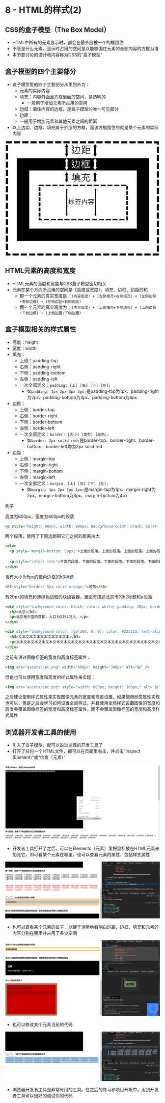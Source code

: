 # 8 - HTML的样式(2)

## CSS的盒子模型（The Box Model）
- HTML中所有的元素显示时，都会在最外层被一个的框围住
- 不管是什么元素，显示时占用的空间是以能够围住元素的全部内容的方框为准
- 本节要讨论的设计和内容称为CSS的“盒子模型”

## 盒子模型的四个主要部分
- 盒子模型里的四个主要部分从里到外为：
  - 元素的实际内容
  - 填充：内容外面且方框里面的空间，是透明的
    - 一般用于增加元素所占用的空间
  - 边框：围住内容的边框，是盒子模型的唯一可见部分
  - 边距：
   - 一般用于增加元素和其他元素之间的距离
- 以上边距、边框、填充属于外层的方框，而该方框围住的就是某个元素的实际内容

![盒子模型](./doc_assets/box-model.png "盒子模型")

## HTML元素的高度和宽度
- HTML元素的高度和宽度与CSS盒子模型密切相关
- 元素在某个方向所占用的空间是《高度或宽度》、填充、边框、边距的和
  - 即一个元素的真实宽度是：`(内容宽度) + (左侧填充+右侧填充) + (左侧边框+右侧边框) + (左侧边距+右侧边距)`
  - 而一个元素的真实高度为：`(内容高度) + (上侧填充+下侧填充) + (上侧边框+下侧边框) + (上侧边距+下侧边距)`

## 盒子模型相关的样式属性
- 高度：height
- 宽度：width
- 填充：
  - 上侧：padding-top
  - 右侧：padding-right
  - 下侧：padding-bottom
  - 左侧：padding-left
  - 一次全部定义：`padding: [上] [右] [下] [左];`
    - 如`padding: 1px 2px 3px 4px;`是padding-top为1px、padding-right为2px、padding-bottom为3px、padding-bottom为4px
- 边框：
  - 上侧：border-top
  - 右侧：border-right
  - 下侧：border-bottom
  - 左侧：border-left
  - 一次全部定义：`border: [大小] [类型] [颜色];`
    - 如`border: 2px solid red;`是border-top、border-right、border-bottom、border-left均为2px solid red
- 边距：
  - 上侧：margin-top
  - 右侧：margin-right
  - 下侧：margin-bottom
  - 左侧：margin-left
  - 一次全部定义：`margin: [上] [右] [下] [左];`
    - 如`margin: 1px 2px 3px 4px;`是margin-top为1px、margin-right为2px、margin-bottom为3px、margin-bottom为4px

例子

高度为600px，宽度为800px的段落
```html
<p style="height: 600px; width: 800px; background-color: black; color: white;">段落</p>
```

两个段落，使用了下侧边距把它们之间的距离拉大
```html
<div>
  <p style="margin-bottom: 50px;">上面的段落。上面的段落。上面的段落。上面的段落。上面的段落。上面的段落。上面的段落。上面的段落。上面的段落。上面的段落。上面的段落。上面的段落。上面的段落。上面的段落。上面的段落。上面的段落。上面的段落。上面的段落。上面的段落。上面的段落。上面的段落。上面的段落。上面的段落。上面的段落。上面的段落。上面的段落。</p>

  <p style="color: red;">下面的段落。下面的段落。下面的段落。下面的段落。下面的段落。下面的段落。下面的段落。下面的段落。下面的段落。下面的段落。下面的段落。下面的段落。下面的段落。下面的段落。下面的段落。下面的段落。下面的段落。下面的段落。下面的段落。下面的段落。下面的段落。下面的段落。下面的段落。下面的段落。下面的段落。下面的段落。</p>
</div>
```

含有大小为5px的橙色边框的h3标题
```html
<h3 style="border: 5px solid orange;">段落</h3>
```

有20px的填充和薄绿色边框的块级容器，里面有描述北京市的h2标题和p段落
```html
<div style="background-color: black; color: white; padding: 20px; border: thin solid green;">
  <h2>北京</h2>
  <p>北京是中国的首都，人口为2154万人。</p>
</div>
```

```html
<div style="background-color: rgb(200, 0, 0); color: #222222; text-align: justify; padding: 15px; border: thin solid rgb(150, 0, 0); height: 300px; width: 500px;">
  <h3>文本文本文本文本文本文本文本</h3>
  <p>文本文本文本文本文本文本文本文本文本文本文本文本文本文本文本文本文本文本文本文本文本文本文本文本文本文本文本文本文本文本文本文本</p>
</div>
```

之前有讲过图像标签的宽度和高度标签属性：
```html
<img src="assets/cat.png" width="600px" height="300px" alt="猫" />
```
但是也可以使用宽度和高度的样式属性来实现：
```html
<img src="assets/cat.png" style="width: 600px; height: 300px;" alt="猫" />
```
之后建议使用样式属性来实现图像元素的宽度和高度设置。如果使用标签属性实现也可以，但是之后会学习如何设置全局样式，并且使用全局样式设置图像的宽度和高度会覆盖图像标签的宽度和高度标签属性，而不会覆盖图像标签的宽度和高度样式属性

## 浏览器开发者工具的使用
- 引入了盒子模型，就可以说浏览器的开发工具了
- 打开了任何一个HTML文件，都可以在页面里右击，并点击“Inspect (Element)”或“检查（元素）”

![打开浏览器开发者工具](./doc_assets/inspect.png "打开浏览器开发者工具")

- 开发者工具打开了之后，可以在Elements（元素）里把鼠标放在HTML元素来加亮它，即可看某个元素在哪里。也可以查看元素的属性，包括样式属性

![开发者工具的元素选择和查看](./doc_assets/inspect-highlight.png "开发者工具的元素选择和查看")

- 也可以查看某个元素的盒子，以便于清晰地看明白边距、边框、填充和元素的内容分别在哪里并占用了多少空间

![开发者工具查看元素盒子](./doc_assets/inspect-box.png "开发者工具查看元素盒子")

- 也可以修改某个元素当前的代码

![开发者工具修改元素](./doc_assets/inspect-modify.png "开发者工具修改元素")

- 浏览器开发者工具是非常有用的工具。在之后的练习和项目开发中，用到开发者工具可以很好的调试你的代码